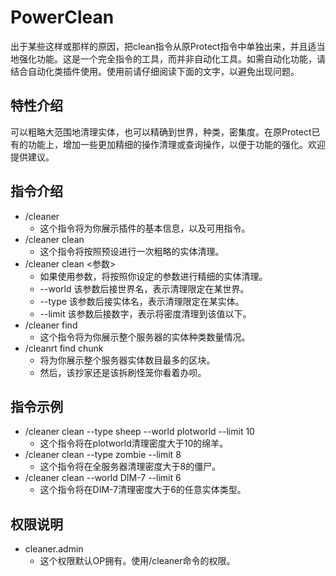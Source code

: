 # PowerClean
出于某些这样或那样的原因，把clean指令从原Protect指令中单独出来，并且适当地强化功能。这是一个完全指令的工具，而并非自动化工具。如需自动化功能，请结合自动化类插件使用。使用前请仔细阅读下面的文字，以避免出现问题。

## 特性介绍
可以粗略大范围地清理实体，也可以精确到世界，种类，密集度。在原Protect已有的功能上，增加一些更加精细的操作清理或查询操作，以便于功能的强化。欢迎提供建议。

## 指令介绍
- /cleaner
    - 这个指令将为你展示插件的基本信息，以及可用指令。
- /cleaner clean
    - 这个指令将按照预设进行一次粗略的实体清理。
- /cleaner clean <参数>
    - 如果使用参数，将按照你设定的参数进行精细的实体清理。
    - \--world 该参数后接世界名，表示清理限定在某世界。
    - \--type  该参数后接实体名，表示清理限定在某实体。
    - \--limit 该参数后接数字，表示将密度清理到该值以下。
- /cleaner find
    - 这个指令将为你展示整个服务器的实体种类数量情况。
- /cleanrt find chunk
    - 将为你展示整个服务器实体数目最多的区块。
    - 然后，该抄家还是该拆刷怪笼你看着办呗。
    
## 指令示例
- /cleaner clean \--type sheep \--world plotworld \--limit 10
    - 这个指令将在plotworld清理密度大于10的绵羊。
- /cleaner clean \--type zombie \--limit 8
    - 这个指令将在全服务器清理密度大于8的僵尸。
- /cleaner clean \--world DIM-7 \--limit 6
    - 这个指令将在DIM-7清理密度大于6的任意实体类型。
    
## 权限说明
- cleaner.admin
    - 这个权限默认OP拥有。使用/cleaner命令的权限。
